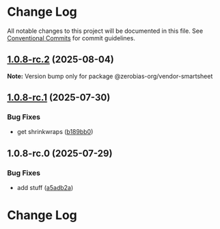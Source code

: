 # Change Log

All notable changes to this project will be documented in this file.
See [Conventional Commits](https://conventionalcommits.org) for commit guidelines.

## [1.0.8-rc.2](https://github.com/zerobias-org/vendor/compare/@zerobias-org/vendor-smartsheet@1.0.8-rc.1...@zerobias-org/vendor-smartsheet@1.0.8-rc.2) (2025-08-04)

**Note:** Version bump only for package @zerobias-org/vendor-smartsheet





## [1.0.8-rc.1](https://github.com/zerobias-org/vendor/compare/@zerobias-org/vendor-smartsheet@1.0.8-rc.0...@zerobias-org/vendor-smartsheet@1.0.8-rc.1) (2025-07-30)


### Bug Fixes

* get shrinkwraps ([b189bb0](https://github.com/zerobias-org/vendor/commit/b189bb0cf53ad66427530ccc0eab7824527942d3))





## 1.0.8-rc.0 (2025-07-29)


### Bug Fixes

* add stuff ([a5adb2a](https://github.com/zerobias-org/vendor/commit/a5adb2aecd0670c42e9077affecb6a047bf30fc6))





# Change Log
